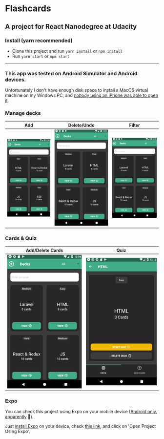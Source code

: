 # Flashcards
## A project for React Nanodegree at Udacity

### Install  (yarn recommended)
- Clone this project and run `yarn install` or `npm install`
- Run `yarn start` or `npm start`

***

### This app was tested on Android Simulator and Android devices.
Unfortunately I don't have enough disk space to install a MacOS virtual machine on my Windows PC, and [nobody using an iPhone was able to open it]((https://github.com/expo/expo/issues/2724)).

### Manage decks
|Add|Delete/Undo|Filter|
|-|-|-|
|<img src="https://raw.githubusercontent.com/ericgruby01/flashcards/master/assets/flashcards1.gif" width="300"/>|<img src="https://raw.githubusercontent.com/ericgruby01/flashcards/master/assets/flashcards3.gif" width="300"/>|<img src="https://raw.githubusercontent.com/ericgruby01/flashcards/master/assets/flashcards2.gif" width="300"/>|

### Cards & Quiz
|Add/Delete Cards|Quiz|
|-|-|
|<img src="https://raw.githubusercontent.com/ericgruby01/flashcards/master/assets/flashcards4.gif" width="300"/>|<img src="https://raw.githubusercontent.com/ericgruby01/flashcards/master/assets/flashcards5.gif" width="300"/>|

### Expo
You can check this project using Expo on your mobile device ([Android only, apparently](https://github.com/expo/expo/issues/2724) 🤷).

Just [install Expo](https://play.google.com/store/apps/details?id=host.exp.exponent) on your device, check [this link](https://expo.io/@ericgruby/flashcards), and click on 'Open Project Using Expo'.
